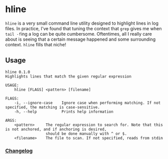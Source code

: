 # hline

`hline` is a very small command line utility designed to highlight lines in log files. In practice, I've found that tuning the context that `grep` gives me when `tail -f`ing a log can be quite cumbersome. Oftentimes, all I really care about is seeing that a certain message happened and some surrounding context. `hline` fills that niche!

## Usage

```
hline 0.1.0
Highlights lines that match the given regular expression

USAGE:
    hline [FLAGS] <pattern> [filename]

FLAGS:
    -i, --ignore-case    Ignore case when performing matching. If not specified, the matching is case-sensitive.
    -h, --help           Prints help information

ARGS:
    <pattern>     The regular expression to search for. Note that this is not anchored, and if anchoring is desired,
                  should be done manually with ^ or $.
    <filename>    The file to scan. If not specified, reads from stdin
```

### [Changelog](CHANGELOG.md)

